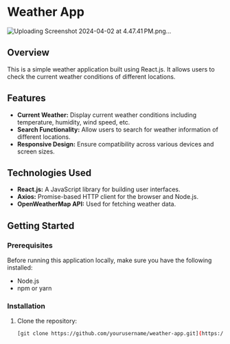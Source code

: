 # Weather App

![Uploading Screenshot 2024-04-02 at 4.47.41 PM.png…]()


## Overview

This is a simple weather application built using React.js. It allows users to check the current weather conditions of different locations.

## Features

- **Current Weather:** Display current weather conditions including temperature, humidity, wind speed, etc.
- **Search Functionality:** Allow users to search for weather information of different locations.
- **Responsive Design:** Ensure compatibility across various devices and screen sizes.

## Technologies Used

- **React.js:** A JavaScript library for building user interfaces.
- **Axios:** Promise-based HTTP client for the browser and Node.js.
- **OpenWeatherMap API:** Used for fetching weather data.

## Getting Started

### Prerequisites

Before running this application locally, make sure you have the following installed:

- Node.js
- npm or yarn

### Installation

1. Clone the repository:

   ```bash
   [git clone https://github.com/yourusername/weather-app.git](https://github.com/PiyushPanwarFST/WeatherApp/tree/main)

